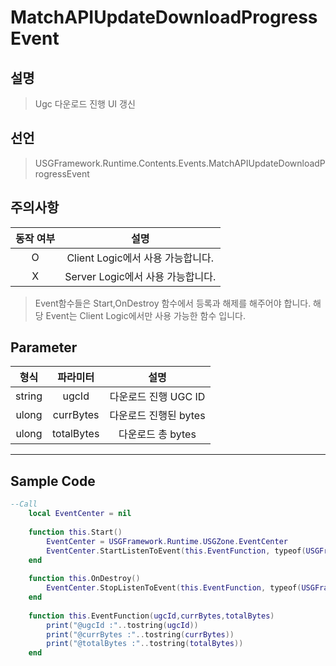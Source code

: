 # MatchAPIUpdateDownloadProgressEvent

## 설명
> Ugc 다운로드 진행 UI 갱신

## 선언
> USGFramework.Runtime.Contents.Events.MatchAPIUpdateDownloadProgressEvent

## 주의사항
| **동작 여부** |          **설명**          |
|:---------:|:------------------------:|
|     O     | Client Logic에서 사용 가능합니다. |
|     X     | Server Logic에서 사용 가능합니다. |
> Event함수들은 Start,OnDestroy 함수에서 등록과 해제를 해주어야 합니다.
> 해당 Event는 Client Logic에서만 사용 가능한 함수 입니다.

## Parameter
| **형식** |  **파라미터**  |     **설명**     |
|:------:|:----------:|:--------------:|
| string |   ugcId    | 다운로드 진행 UGC ID |
| ulong  | currBytes  | 다운로드 진행된 bytes |
| ulong  | totalBytes |  다운로드 총 bytes  |

---
## Sample Code
```lua
--Call
    local EventCenter = nil
 
    function this.Start()
        EventCenter = USGFramework.Runtime.USGZone.EventCenter
        EventCenter.StartListenToEvent(this.EventFunction, typeof(USGFramework.Runtime.Contents.Events.MatchAPIUpdateDownloadProgressEvent))
    end
 
    function this.OnDestroy()
        EventCenter.StopListenToEvent(this.EventFunction, typeof(USGFramework.Runtime.Contents.Events.MatchAPIUpdateDownloadProgressEvent))
    end
 
    function this.EventFunction(ugcId,currBytes,totalBytes)
        print("@ugcId :"..tostring(ugcId))
        print("@currBytes :"..tostring(currBytes))
        print("@totalBytes :"..tostring(totalBytes))
    end
```
